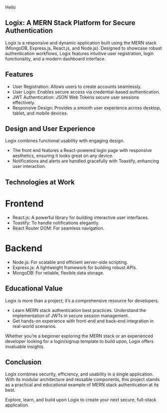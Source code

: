 Hello
## Logix: A MERN Stack Platform for Secure Authentication
Logix is a responsive and dynamic application built using the MERN stack (MongoDB, Express.js, React.js, and Node.js). Designed to showcase robust authentication workflows, Logix features intuitive user registration, login functionality, and a modern dashboard interface.

## Features
- User Registration: Allows users to create accounts seamlessly.
- User Login: Enables secure access via credential-based authentication.
- JWT Authentication: JSON Web Tokens secure user sessions effectively.
- Responsive Design: Provides a smooth user experience across desktop, tablet, and mobile devices.

## Design and User Experience
Logix combines functional usability with engaging design.

- The front end features a React-powered login page with responsive aesthetics, ensuring it looks great on any device.
- Notifications and alerts are handled gracefully with Toastify, enhancing user interaction.

## Technologies at Work

# Frontend
- React.js: A powerful library for building interactive user interfaces.
- Toastify: To handle notifications elegantly.
- React Router DOM: For seamless navigation.

# Backend
- Node.js: For scalable and efficient server-side scripting.
- Express.js: A lightweight framework for building robust APIs.
- MongoDB: For reliable, flexible data storage.

## Educational Value

Logix is more than a project; it’s a comprehensive resource for developers.

- Learn MERN stack authentication best practices.
Understand the implementation of JWTs in secure session management.
- Get hands-on experience with front-end and back-end integration in real-world scenarios.

Whether you’re a beginner exploring the MERN stack or an experienced developer looking for a login/signup template to build upon, Logix offers invaluable insights.

## Conclusion

Logix combines security, efficiency, and usability in a single application. With its modular architecture and reusable components, this project stands as a practical and educational example of MERN stack authentication at its best.

Explore, learn, and build upon Logix to create your next secure, full-stack application.
